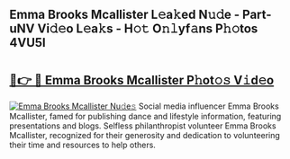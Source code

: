 ## Emma Brooks Mcallister L𝚎a𝚔ed N𝚞𝚍e - Part-uNV Vi𝚍𝚎o L𝚎a𝚔s - H𝚘𝚝 O𝚗𝚕yf𝚊ns P𝚑𝚘tos 4VU5I

# <h2><a href="http://kf4yi3.oniu.top/?m=Emma+Brooks+Mcallister">🔗👉 🔴 Emma Brooks Mcallister P𝚑ot𝚘𝚜 V𝚒d𝚎o</a></h2>

[![Emma Brooks Mcallister Nu𝚍e𝚜](https://i.imgur.com/0qMVB7G.gif)](http://kf4yi3.oniu.top/?m=Emma+Brooks+Mcallister)
Social media influencer Emma Brooks Mcallister, famed for publishing dance and lifestyle information, featuring presentations and blogs. Selfless philanthropist volunteer Emma Brooks Mcallister, recognized for their generosity and dedication to volunteering their time and resources to help others.  
